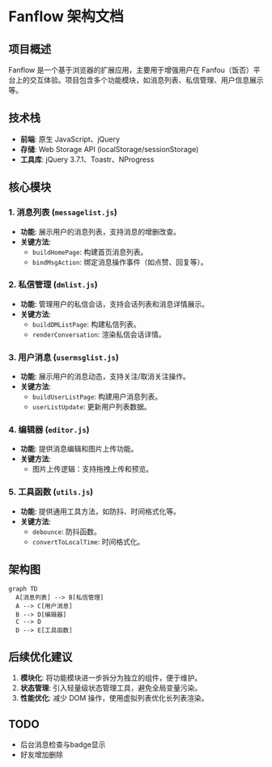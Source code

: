 # Fanflow 架构文档

## 项目概述
Fanflow 是一个基于浏览器的扩展应用，主要用于增强用户在 Fanfou（饭否）平台上的交互体验。项目包含多个功能模块，如消息列表、私信管理、用户信息展示等。

## 技术栈
- **前端**: 原生 JavaScript、jQuery
- **存储**: Web Storage API (localStorage/sessionStorage)
- **工具库**: jQuery 3.7.1、Toastr、NProgress

## 核心模块

### 1. 消息列表 (`messagelist.js`)
- **功能**: 展示用户的消息列表，支持消息的增删改查。
- **关键方法**:
  - `buildHomePage`: 构建首页消息列表。
  - `bindMsgAction`: 绑定消息操作事件（如点赞、回复等）。

### 2. 私信管理 (`dmlist.js`)
- **功能**: 管理用户的私信会话，支持会话列表和消息详情展示。
- **关键方法**:
  - `buildDMListPage`: 构建私信列表。
  - `renderConversation`: 渲染私信会话详情。

### 3. 用户消息 (`usermsglist.js`)
- **功能**: 展示用户的消息动态，支持关注/取消关注操作。
- **关键方法**:
  - `buildUserListPage`: 构建用户消息列表。
  - `userListUpdate`: 更新用户列表数据。

### 4. 编辑器 (`editor.js`)
- **功能**: 提供消息编辑和图片上传功能。
- **关键方法**:
  - 图片上传逻辑：支持拖拽上传和预览。

### 5. 工具函数 (`utils.js`)
- **功能**: 提供通用工具方法，如防抖、时间格式化等。
- **关键方法**:
  - `debounce`: 防抖函数。
  - `convertToLocalTime`: 时间格式化。

## 架构图
```mermaid
graph TD
  A[消息列表] --> B[私信管理]
  A --> C[用户消息]
  B --> D[编辑器]
  C --> D
  D --> E[工具函数]
```

## 后续优化建议
1. **模块化**: 将功能模块进一步拆分为独立的组件，便于维护。
2. **状态管理**: 引入轻量级状态管理工具，避免全局变量污染。
3. **性能优化**: 减少 DOM 操作，使用虚拟列表优化长列表渲染。

## TODO
- 后台消息检查与badge显示
- 好友增加删除
